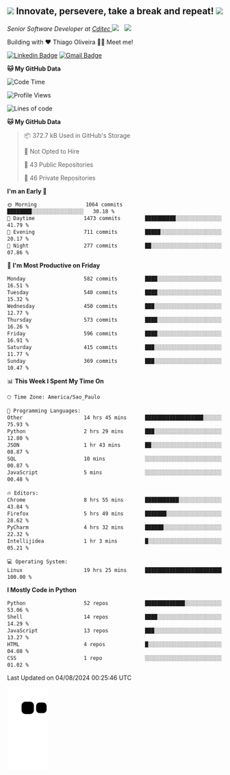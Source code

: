 <h2><img src="https://emojis.slackmojis.com/emojis/images/1531849430/4246/blob-sunglasses.gif?1531849430" width="30"/> Innovate, persevere, take a break and repeat! <img src="https://media.giphy.com/media/12oufCB0MyZ1Go/giphy.gif" width="50"></h2>
<img align='right' src="https://media.giphy.com/media/M9gbBd9nbDrOTu1Mqx/giphy.gif" width="230">
<p><em>Senior Software Developer at <a href="https://www.cditec.com.br/">Cditec
</a><img src="https://media.giphy.com/media/WUlplcMpOCEmTGBtBW/giphy.gif" width="30"> 
</em></p>



Building with ❤️ Thiago Oliveira 👋🏽 Meet me!

[![Linkedin Badge](https://img.shields.io/badge/-Thiago-blue?style=flat-square&logo=Linkedin&logoColor=white&link=https://www.linkedin.com/in/tgmarinho/)](https://www.linkedin.com/in/thiagoceconelo/) 
[![Gmail Badge](https://img.shields.io/badge/-thiceconelo@gmail.com-c14438?style=flat-square&logo=Gmail&logoColor=white&link=mailto:thiceconelo@gmail.com)](mailto:thiceconelo@gmail.com)

</em></p>

<!-- <span style="height ">
![Anurag's GitHub stats](https://github-readme-stats.vercel.app/api?username=arthurspk&show_icons=true&theme=tokyonight)
</span> -->

**🐱 My GitHub Data** 
<!--START_SECTION:waka-->
![Code Time](http://img.shields.io/badge/Code%20Time-1%2C549%20hrs%2048%20mins-blue)

![Profile Views](http://img.shields.io/badge/Profile%20Views-10-blue)

![Lines of code](https://img.shields.io/badge/From%20Hello%20World%20I%27ve%20Written-5.0%20million%20lines%20of%20code-blue)

**🐱 My GitHub Data** 

> 📦 372.7 kB Used in GitHub's Storage 
 > 
> 🚫 Not Opted to Hire
 > 
> 📜 43 Public Repositories 
 > 
> 🔑 46 Private Repositories 
 > 
**I'm an Early 🐤** 

```text
🌞 Morning                1064 commits        ████████░░░░░░░░░░░░░░░░░   30.18 % 
🌆 Daytime                1473 commits        ██████████░░░░░░░░░░░░░░░   41.79 % 
🌃 Evening                711 commits         █████░░░░░░░░░░░░░░░░░░░░   20.17 % 
🌙 Night                  277 commits         ██░░░░░░░░░░░░░░░░░░░░░░░   07.86 % 
```
📅 **I'm Most Productive on Friday** 

```text
Monday                   582 commits         ████░░░░░░░░░░░░░░░░░░░░░   16.51 % 
Tuesday                  540 commits         ████░░░░░░░░░░░░░░░░░░░░░   15.32 % 
Wednesday                450 commits         ███░░░░░░░░░░░░░░░░░░░░░░   12.77 % 
Thursday                 573 commits         ████░░░░░░░░░░░░░░░░░░░░░   16.26 % 
Friday                   596 commits         ████░░░░░░░░░░░░░░░░░░░░░   16.91 % 
Saturday                 415 commits         ███░░░░░░░░░░░░░░░░░░░░░░   11.77 % 
Sunday                   369 commits         ███░░░░░░░░░░░░░░░░░░░░░░   10.47 % 
```


📊 **This Week I Spent My Time On** 

```text
🕑︎ Time Zone: America/Sao_Paulo

💬 Programming Languages: 
Other                    14 hrs 45 mins      ███████████████████░░░░░░   75.93 % 
Python                   2 hrs 29 mins       ███░░░░░░░░░░░░░░░░░░░░░░   12.80 % 
JSON                     1 hr 43 mins        ██░░░░░░░░░░░░░░░░░░░░░░░   08.87 % 
SQL                      10 mins             ░░░░░░░░░░░░░░░░░░░░░░░░░   00.87 % 
JavaScript               5 mins              ░░░░░░░░░░░░░░░░░░░░░░░░░   00.48 % 

🔥 Editors: 
Chrome                   8 hrs 55 mins       ███████████░░░░░░░░░░░░░░   43.84 % 
Firefox                  5 hrs 49 mins       ███████░░░░░░░░░░░░░░░░░░   28.62 % 
PyCharm                  4 hrs 32 mins       ██████░░░░░░░░░░░░░░░░░░░   22.32 % 
Intellijidea             1 hr 3 mins         █░░░░░░░░░░░░░░░░░░░░░░░░   05.21 % 

💻 Operating System: 
Linux                    19 hrs 25 mins      █████████████████████████   100.00 % 
```

**I Mostly Code in Python** 

```text
Python                   52 repos            █████████████░░░░░░░░░░░░   53.06 % 
Shell                    14 repos            ████░░░░░░░░░░░░░░░░░░░░░   14.29 % 
JavaScript               13 repos            ███░░░░░░░░░░░░░░░░░░░░░░   13.27 % 
HTML                     4 repos             █░░░░░░░░░░░░░░░░░░░░░░░░   04.08 % 
CSS                      1 repo              ░░░░░░░░░░░░░░░░░░░░░░░░░   01.02 % 
```




 Last Updated on 04/08/2024 00:25:46 UTC
<!--END_SECTION:waka-->

![Snake animation](https://github.com/rafaballerini/rafaballerini/blob/output/github-contribution-grid-snake.svg)


<!---
ceconelo/ceconelo is a ✨ special ✨ repository because its `README.md` (this file) appears on your GitHub profile.
You can click the Preview link to take a look at your changes.
--->
